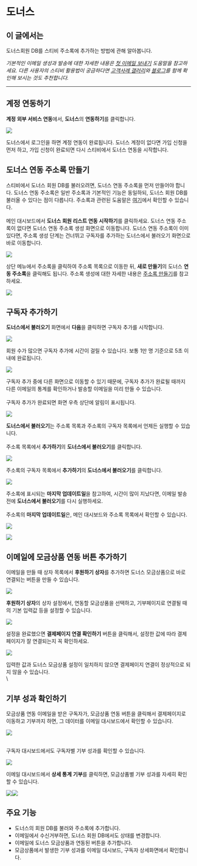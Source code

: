 # 도너스

## 이 글에서는 <a href="#undefined" id="undefined"></a>

도너스회원 DB를 스티비 주소록에 추가하는 방법에 관해 알아봅니다.

_기본적인 이메일 생성과 발송에 대한 자세한 내용은_ [_첫 이메일 보내기_](../../getting-started/send-first-email.md) _도움말을 참고하세요. 다른 사용자의 스티비 활용법이 궁금하다면_ [_고객사례 갤러리_](https://gallery.stibee.com/)_와_ [_블로그_](https://blog.stibee.com/)_를 함께 확인해 보시는 것도 추천합니다._

***



## 계정 연동하기 <a href="#undefined" id="undefined"></a>

**계정** **외부 서비스 연동**에서, **도너스**의 **연동하기**를 클릭합니다.

![](https://help.stibee.com/hc/article\_attachments/4756470955919/6270c343cd404.png)

도너스에서 로그인을 하면 계정 연동이 완료됩니다. 도너스 계정이 없다면 가입 신청을 먼저 하고, 가입 신청이 완료되면 다시 스티비에서 도너스 연동을 시작합니다.

&#x20;

## **도너스 연동 주소록 만들기** <a href="#undefined" id="undefined"></a>

스티비에서 도너스 회원 DB를 불러오려면, 도너스 연동 주소록을 먼저 만들어야 합니다. 도너스 연동 주소록은 일반 주소록과 기본적인 기능은 동일하되, 도너스 회원 DB를 불러올 수 있다는 점이 다릅니다. 주소록과 관련된 도움말은 [여기](https://help.stibee.com/hc/ko/categories/4717284995599-%EC%A3%BC%EC%86%8C%EB%A1%9D)에서 확인할 수 있습니다.\
\
메인 대시보드에서 **도너스 회원 리스트 연동 시작하기**를 클릭하세요. 도너스 연동 주소록이 없다면 도너스 연동 주소록 생성 화면으로 이동합니다. 도너스 연동 주소록이 이미 있다면, 주소록 생성 단계는 건너뛰고 구독자를 추가하는 도너스에서 불러오기 화면으로 바로 이동합니다.

![](https://help.stibee.com/hc/article\_attachments/4756526292367/6270c345784e1.png)&#x20;

상단 메뉴에서 주소록을 클릭하여 주소록 목록으로 이동한 뒤, **새로 만들기**의 도너스 **연동 주소록**을 클릭해도 됩니다. 주소록 생성에 대한 자세한 내용은 [주소록 만들기](https://help.stibee.com/hc/ko/articles/4756523822479)를 참고하세요.

![](https://help.stibee.com/hc/article\_attachments/4756513521039/6270c347c231b.png)

&#x20;

## **구독자 추가하기** <a href="#undefined" id="undefined"></a>

**도너스에서 불러오기** 화면에서 **다음**을 클릭하면 구독자 추가를 시작합니다.

![](https://help.stibee.com/hc/article\_attachments/4756526330895/6270c3498235b.png)&#x20;

회원 수가 많으면 구독자 추가에 시간이 걸릴 수 있습니다. 보통 1만 명 기준으로 5초 이내에 완료됩니다.

![](https://help.stibee.com/hc/article\_attachments/4756513566223/6270c34b401cd.png)&#x20;

구독자 추가 중에 다른 화면으로 이동할 수 있기 때문에, 구독자 추가가 완료될 때까지 다른 이메일의 통계를 확인하거나 발송할 이메일을 미리 만들 수 있습니다.\
\
구독자 추가가 완료되면 화면 우측 상단에 알림이 표시됩니다.

![](https://help.stibee.com/hc/article\_attachments/4756520530959/6270c34cf20ec.png)&#x20;

**도너스에서 불러오기**는 주소록 목록과 주소록의 구독자 목록에서 언제든 실행할 수 있습니다.\
\
주소록 목록에서 **추가하기**의 **도너스에서 불러오기**를 클릭합니다.

![](https://help.stibee.com/hc/article\_attachments/4756471067919/6270c34e9c115.png)&#x20;

주소록의 구독자 목록에서 **추가하기**의 **도너스에서 불러오기**를 클릭합니다.

![](https://help.stibee.com/hc/article\_attachments/4756494037775/6270c3506d063.png)&#x20;

주소록에 표시되는 **마지막 업데이트일**을 참고하여, 시간이 많이 지났다면, 이메일 발송 전에 **도너스에서 불러오기**를 다시 실행하세요.\
\
주소록의 **마지막 업데이트일**은, 메인 대시보드와 주소록 목록에서 확인할 수 있습니다.

![](https://help.stibee.com/hc/article\_attachments/4756526427023/6270c3522f69e.png)

&#x20;

![](https://help.stibee.com/hc/article\_attachments/4756520602767/6270c3541bbef.png)&#x20;

## 이메일에 모금상품 연동 버튼 추가하기 <a href="#undefined" id="undefined"></a>

이메일을 만들 때 상자 목록에서 **후원하기 상자**를 추가하면 도너스 모금상품으로 바로 연결되는 버튼을 만들 수 있습니다.

![](https://help.stibee.com/hc/article\_attachments/4756513687311/6270c35607026.png)&#x20;

**후원하기 상자**의 상자 설정에서, 연동할 모금상품을 선택하고, 기부페이지로 연결될 때의 기본 입력값 등을 설정할 수 있습니다.

![](https://help.stibee.com/hc/article\_attachments/4756520685839/6270c358bd096.png)&#x20;

설정을 완료했으면 **결제페이지 연결 확인하기** 버튼을 클릭해서, 설정한 값에 따라 결제페이지가 잘 연결되는지 꼭 확인하세요.

![](https://help.stibee.com/hc/article\_attachments/4756526520975/6270c35ae4d66.png)&#x20;

입력한 값과 도너스 모금상품 설정이 일치하지 않으면 결제페이지 연결이 정상적으로 되지 않을 수 있습니다.\
\


## 기부 성과 확인하기 <a href="#undefined" id="undefined"></a>

모금상품 연동 이메일을 받은 구독자가, 모금상품 연동 버튼을 클릭해서 결제페이지로 이동하고 기부까지 하면, 그 데이터를 이메일 대시보드에서 확인할 수 있습니다.

![](https://help.stibee.com/hc/article\_attachments/4756520726799/6270c35ce83e8.png)

\
구독자 대시보드에서도 구독자별 기부 성과를 확인할 수 있습니다.

![](https://help.stibee.com/hc/article\_attachments/4756526573455/6270c35f0491b.png)&#x20;

이메일 대시보드에서 **상세 통계** **기부**를 클릭하면, 모금상품별 기부 성과를 자세히 확인할 수 있습니다.

![](https://help.stibee.com/hc/article\_attachments/4756513792783/6270c3616f76c.png)![](https://help.stibee.com/hc/article\_attachments/4756526599183/6270c3632169a.png)&#x20;

## 주요 기능 <a href="#undefined" id="undefined"></a>

* 도너스의 회원 DB를 불러와 주소록에 추가합니다.
* 이메일에서 수신거부하면, 도너스 회원 DB에서도 상태를 변경합니다.
* 이메일에 도너스 모금상품과 연동된 버튼을 추가합니다.
* 모금상품에서 발생한 기부 성과를 이메일 대시보드, 구독자 상세화면에서 확인합니다.
